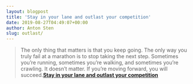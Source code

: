 ```yaml
---
layout: blogpost
title: 'Stay in your lane and outlast your competition'
date: 2019-08-27T04:49:07+00:00
author: Anton Sten
slug: outlast/
---
```


>The only thing that matters is that you keep going. The only way you truly fail at a marathon is to stop taking the next step. Sometimes you’re running, sometimes you’re walking, and sometimes you’re crawling. It doesn’t matter. If you’re moving forward, you will succeed.**[Stay in your lane and outlast your competition](https://nathanbarry.com/outlast/)**
